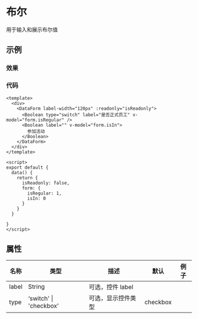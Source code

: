 # 布尔  
用于输入和展示布尔值

## 示例  

### 效果
<Demo>
  <BooleanDemo />
</Demo>

### 代码  
```vue
<template>
  <div>
    <DataForm label-width="120px" :readonly="isReadonly"> 
      <Boolean type="switch" label="是否正式员工" v-model="form.isRegular" />
      <Boolean label="" v-model="form.isIn">
        参加活动
      </Boolean>
    </DataForm>
  </div>
</template>

<script>
export default {
  data() {
    return {
      isReadonly: false,
      form: {
        isRegular: 1,
        isIn: 0
      }
    }
  }

}
</script>

```

## 属性  
| 名称 | 类型 | 描述 | 默认 |  例子 |  
| ---- | ---- | ---- | ---- | ---- |
| label | String | 可选，控件 label |  | |  
| type | ‘switch' \| 'checkbox' | 可选，显示控件类型 | checkbox | |  


<Comment />